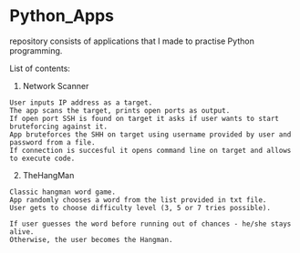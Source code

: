 # Python_Apps

repository consists of applications that I made to practise Python programming.

  List of contents:

  1. Network Scanner

    User inputs IP address as a target.
    The app scans the target, prints open ports as output.
    If open port SSH is found on target it asks if user wants to start bruteforcing against it.
    App bruteforces the SHH on target using username provided by user and password from a file.
    If connection is succesful it opens command line on target and allows to execute code.
    
  2. TheHangMan

    Classic hangman word game.
    App randomly chooses a word from the list provided in txt file.
    User gets to choose difficulty level (3, 5 or 7 tries possible).
    
    If user guesses the word before running out of chances - he/she stays alive.
    Otherwise, the user becomes the Hangman.
    
 
